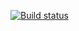 [![Build status](https://ci.appveyor.com/api/projects/status/0txwb306qxi10trm/branch/main?svg=true)](https://ci.appveyor.com/project/KravetsElena/bdd/branch/main)
